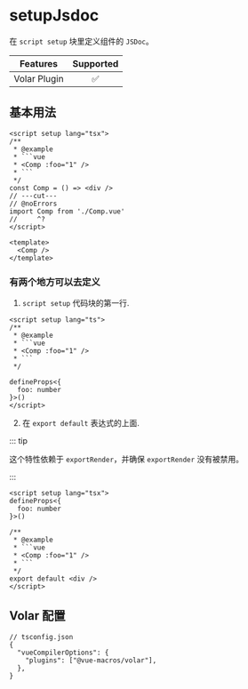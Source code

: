 # setupJsdoc <PackageVersion name="@vue-macros/volar" />

<StabilityLevel level="stable" />

在 `script setup` 块里定义组件的 `JSDoc`。

|   Features   |     Supported      |
| :----------: | :----------------: |
| Volar Plugin | :white_check_mark: |

## 基本用法

````vue twoslash
<script setup lang="tsx">
/**
 * @example
 * ```vue
 * <Comp :foo="1" />
 * ```
 */
const Comp = () => <div />
// ---cut---
// @noErrors
import Comp from './Comp.vue'
//     ^?
</script>

<template>
  <Comp />
</template>
````

### 有两个地方可以去定义

1. `script setup` 代码块的第一行.

````vue
<script setup lang="ts">
/**
 * @example
 * ```vue
 * <Comp :foo="1" />
 * ```
 */

defineProps<{
  foo: number
}>()
</script>
````

2. 在 `export default` 表达式的上面.

::: tip

这个特性依赖于 `exportRender`，并确保 `exportRender` 没有被禁用。

:::

````vue
<script setup lang="tsx">
defineProps<{
  foo: number
}>()

/**
 * @example
 * ```vue
 * <Comp :foo="1" />
 * ```
 */
export default <div />
</script>
````

## Volar 配置

```jsonc {4}
// tsconfig.json
{
  "vueCompilerOptions": {
    "plugins": ["@vue-macros/volar"],
  },
}
```
